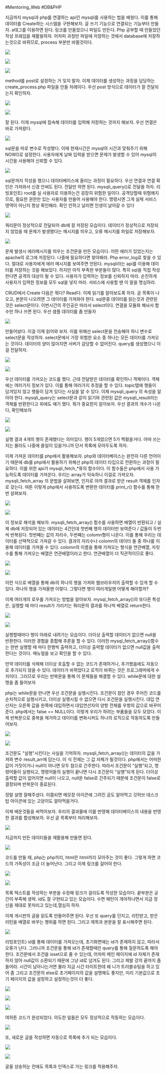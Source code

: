 #Mentoring_Web #DB&PHP

지금까지 mysql과 php를 연결하는 api인 mysqli를 사용하는 법을 배웠다. 이를 통해 데이터를 Create하는 시스템을 구현해보자.
글 쓰기 기능으로 연결되는 기능부터 만들자. a태그를 이용하면 된다. 링크를 만들었으니 파일도 만든다. Php 공부할 때 만들었던 작성 프레임을 재활용하자. 어차피 과정만 파일에 저장하는 것에서 database에 저장하는것으로 바뀌므로, process 부분만 바뀔것이다.

![](./img/2-01.png)

![](./img/2-02.png)

![](./img/2-03.png)

method를 post로 설정하는 거 잊지 말자. 
이제 데이터를 생성하는 과정을 담당하는 create_process.php 파일을 만들 차례이다. 우선 post 방식으로 데이터가 잘 전달되는지 확인하자.

![](./img/2-04.png)

![](./img/2-05.png)

잘 된다. 이제 mysql에 접속해 데이터를 입력해 저장하는 것까지 해보자. 우선 연결은 바로 가져왔다.

![](./img/2-06.png)

sql문을 따로 변수로 작성했다. 이때 현재시간은 mysql의 시간과 맞춰주기 위해 NOW()로 설정한다. 사용자에게 날짜 입력을 받으면 문제가 발생할 수 있어 mysql의 시간을 사용해야 신뢰할 수 있다.

![](./img/2-07.png)

sql문까지 작성을 했으니 데이터베이스에 올리는 과정이 필요하다. 우선 연결과 연결 확인은 가져와서 신경 안써도 된다. 전달만 하면 된다. mysqli_query()로 전달을 하자. 
리빙포인트) root를 실 사용자로 이용하는건 굉장히 위험한 일이다. 공격당할때 위험해지므로, 필요한 권한만 있는 사용자를 만들어 사용해야 한다. 명령시엔 그게 실제 서비스 영역이 아닌지 항상 확인해라. 확인 안하고 날리면 인생이 날아갈 수 있다

![](./img/2-08.png)

쿼리문이 정상적으로 전달되어 db에 잘 저장된 모습이다. 
데이터가 정상적으로 저장되지 않았을 때 문제가 발생했다는 메시지를 띄우고, 오류 메시지를 파일로 저장해보자.

![](./img/2-09.png)

문제 발생시 에러메시지를 띄우는 조건문을 만든 모습이다. 어떤 에러가 있었는지는 apache의 로그에 저장된다.  나중에 필요하다면 찾아봐라. Php error_log로 찾을 수 있다.
절대로 사용자에게 에러 메시지를 보여주면 안된다.
mysqli라는 api를 이용해 데이터를 저장하는 것을 해보았다. 하지만 아직 부족한 부분들이 많다. 특히 sql을 직접 작성한다면 공격의 대상이 될 수 있다.
사용자가 입력하는 정보를 신뢰하지 마라. 순진하게 사용자가 입력한 정보를 모두 sql을 넣지 마라. 서비스에 사용할 땐 이 말을 명심하라.

CRUD에서 Create 다음은 뭐다? Read다. 이제 읽기를 알아보도록 하자. 글 목록이 나오고, 본문이 나오려면 그 데이터를 가져와야 한다.
sql문중 데이터를 읽는것과 관련된 것은 select문이다. 이번시간의 주인공은 따라서 select이다. 연결을 모듈화 해놔서 함수만 하나 쓰면 된다.
우선 샘플 데이터를 좀 만들자

![](./img/2-10.png)

만들어놨다. 이걸 이제 읽어와 보자. 이를 위해선 select문을 전송해야 하니 변수로 select문을 작성하자.
select문에서 가장 위험한 요소 중 하나는 모든 데이터를 가져오는 것이다. 데이터의 양이 많아지면 서버가 감당할 수 없어진다.
query를 생성했으니 이걸 전달하자.

![](./img/2-11.png)

![](./img/2-12.png)

우선 데이터를 가져오는 코드를 짰다.  근데 전달받은 데이터를 확인하니 객체이다. 객체에는 여러가지 정보가 있다. 이를 통해 여러가지 추정을 할 수 있다. topic탭에 행들이 담겨있지 않고 행들이 담겨 있다는 사실을 알 수 있다. 이제 mysqli_query 의 속성을 알아야 한다.
mysqli_query는 select문과 같이 읽기와 관련된 값은 mysqli_result라는 객체를 반환한다고 위에도 얘기 했다. 뭐가 중요한지 알아보자. 우선 결과의 개수가 나온다, 확인해보자

![](./img/2-13.png)

![](./img/2-14.png)


실행 결과 4개의 행이 존재했다는 의미있다. 행이 5개였으면 5가 찍혔을거다. 어따 쓰는지는 몰라도 나중에 쓸일이 있을거니까 단서 목록에 모아두도록 하자.

이제 가져온 데이터를 php에서 활용해보자. php와 데이터베이스는 완전히 다른 언어이기 때문에 db를 php에서 활용하기 위해선 php의 데이터 타입으로 전환하는 과정이 필요하다. 이를 위한 api가 mysqli_fetch_*류의 함수이다. 이 함수들은 php에서 사용 가능하도록 데이터를 가져온다. 
우리는 array가 익숙하니 이걸로 가져오자. mysqli_fetch_array 의 문법을 살펴보면, 인자로 아까 결과로 받은 result 객체를 인자로 갖는다. 여튼 이렇게 php에서 사용하도록 변환한 데이터를 print_r() 함수를 통해 한번 살펴보자. 

![](./img/2-15.png)

![](./img/2-16.png)

이 정보로 해석을 해보자.  mysqli_fetch_array() 함수를 사용하면 배열이 반환되고 / 실제 db에 저장되어 있는 데이터는 4건인데 첫번째 행의 데이터만 보여준다 / 값들이 두번씩 반복된다. 첫번째는 값의 자리수, 두번째는 colomn형이 나온다. 이를 통해 우리는 데이터를 선택적으로 가져갈 수 있다. 결과의 자리수나 colomn의 데이터 둘 중 하나를 이용해 데이터를 가져올 수 있다. colomn의 이름을 통해 가져오는 형식을 연관배열, 자릿수를 통해 가져오는 배열은 연관배열이라고 한다. 연관배열이 더 직관적이므로 좋다.

![](./img/2-17.png)

![](./img/2-18.png)

이런 식으로 배열을 통해 db의 하나의 행을 가져와 웹브라우저의 출력할 수 있게 할 수 있다. 하나의 행을 가져올땐 이렇다. 그렇다면 행이 여러개일땐 어떻게 해야할까?

이제 여러개의 로우를 가져오는 방법을 알아보자. mysql_fetch_array()의 또다른 특성은,  실행할 때 마다 result가 가리키는 쿼리문의 결과를 하나씩 배열로 return한다.

![](./img/2-19.png)

![](./img/2-20.png)

실행할때마다 행이 아래로 내려가는 모습이다. 더이상 출력할 데이터가 없으면 null을 반환한다.
이러한 경험을 종합해 추론을 할 수 있다. 이러한 mysql_fetch_array()함수는 한번 실행할 때 마다 한행씩 출력하고, 더이상 출력할 데이터가 없으면 null값을 출력한다는 것이다. 매뉴얼을 보고 확인을 할 수 있다.

만약 데이터를 삭제해 더이상 호출할 수 없는 코드가 존재하거나, 추가했음에도 자동으로 추가되지 않을 수 있다. 데이터가 바뀌었다고 로직이 바뀌는 것은 프로그래머에게 수치이다. 그러므로 우리는 반복문을 통해 이 문제들을 해결할 수 있다. while문에 대한 설명을 좀 들어보자

php는 while문을 만나면 우선 조건문을 실행시킨다. 조건문이 참인 경우 주어진 코드를 순차적으로 실행시키고, 더이상 실행시킬 수 없으면 다시 조건문을 실행시킨다.
대입 연산자는 오른쪽 값을 왼쪽에 대입하면서 대입연산자의 양항 전체를 우항의 값으로 바꾸어준다. 
php에서는 false == NULL이다.  이렇게 우리가 하려는 부품들을 모두 모았다. 이제 반복문으로 중복을 제거하고 데이터를 변화시켜도 하나의 로직으로 작동하도록 만들어보자.

![](./img/2-21.png)

![](./img/2-22.png)

조건문도 "실행"시킨다는 사실을 기억하자. mysqli_fetch_array()는 데이터의 값을 가져와 변수 result_arr에 담는다. 이 식 전체는 그 값 자체가 될것이다. php에서는 어떠한 값이 거짓이거나 null이 아니면 모두 참으로 간주한다. 따라서 조건문이 “실행”되고, 명령어들이 실행되고, 명령어들의 실행이 끝나면 다시 조건문이 “실행”되게 된다. 더이상 출력할 값이 없어지면 null이 나오고, null운 false로 간주되기 때문에 조건문이 false로 결정되며 반복문이 종료된다.

정말 설명 잘해주셨다. 이쯤되면 메모장 아이콘에 그려진 곰도 알아먹고 깃허브 데스크탑 아이콘에 있는 고양이도 알아먹을거다.

이제 배운것들을 써먹어보자. 우리의 결과물에 이를 반영해 데이터베이스의 내용을 반영한 결과를 합성해보자. 우선 글 목록부터 처리해보자.

![](./img/2-23.png)


지금까지 만든 데이터들을 재활용해 만들면 된다. 

![](./img/2-24.png)

코드를 만들 때, php는 php끼리, html은 html끼리 모아주는 것이 좋다. 그렇게 하면 코드의 가독성이 조금 더 늘어난다.
그리고 이제 링크를 걸어야 한다. 

![](./img/2-25.png)

![](./img/2-26.png)

목록 텍스트를 작성하는 부분을 수정해 링크가 걸리도록 작성한 모습이다. 끝부분은 공간이 부족해 생략. id도 잘 구현되고 있는 모습이다.
수면 패턴이 개아작나면서 지금 정신을 제대로 못차리고 있는데,열심히 하자.

이제 게시판의 글을 읽도록 만들어주면 된다. 우선 또 query를 던지고, 리턴받고, 받은 리턴을 배열로 바꾸는 행위를 하면 된다. 그리고 제목과 본문을 잘 표시해주면 된다. 

![](./img/2-27.png)


리빙포인트) id를 통해 데이터를 가져오는데, 초기화면애는 id가 존재하지 않고, 따라서 오류가 난다. 그러니까 조건문을 통해 id가 존재할때만 query를 통해 질문하도록 해야한다. 조건문에서 조건을 isset으로 줄 수 있는데, 어차피 메인 페이지에 id 자체가 존재하지 않아 null값이 소환되기 때문에 그냥 id로 넘겨도 된다. 
그리고 제발 강의 끝까지 좀 들어라. 시간이 남아나는거면 몰라 지금 시간 타이트한데 왜 니가 트러블슈팅을 하고 있어 좀
그리고 조건문의 else로 초기페이지의 값을 설명해도 좋지만, 미리 기본값으로 초기 페이지의 값을 설정하고 설정하는것이 더 좋다.

![](./img/2-28.png)

![](./img/2-29.png)

![](./img/2-30.png)

여하튼 코드가 완성되었다. 의도한 일들은 모두 정상적으로 작동하는 모습이다.

![](./img/2-31.png)

또, 새로운 글을 작성하면 자동으로 목록에 추가 되는 모습이다.

![](./img/2-32.png)

![](./img/2-33.png)

굴울 샹송허눈 컨에도 목록과 인덱스로 가는 링크를 적용해주자.